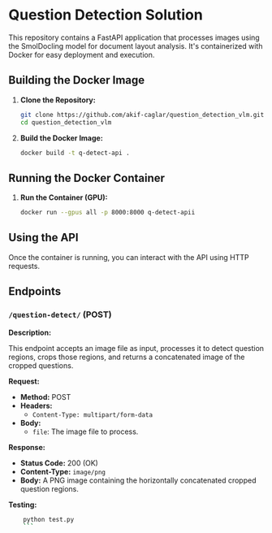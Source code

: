 # Question Detection Solution

This repository contains a FastAPI application that processes images using the SmolDocling model for document layout analysis. It's containerized with Docker for easy deployment and execution.

## Building the Docker Image

1.  **Clone the Repository:**
    ```bash
    git clone https://github.com/akif-caglar/question_detection_vlm.git
    cd question_detection_vlm
    ```

2.  **Build the Docker Image:**
    ```bash
    docker build -t q-detect-api .
    ```

## Running the Docker Container

1.  **Run the Container (GPU):**
    ```bash
    docker run --gpus all -p 8000:8000 q-detect-apii
    ```

## Using the API
Once the container is running, you can interact with the API using HTTP requests.

## Endpoints

### `/question-detect/` (POST)

**Description:**

This endpoint accepts an image file as input, processes it to detect question regions, crops those regions, and returns a concatenated image of the cropped questions.

**Request:**

-   **Method:** POST
-   **Headers:**
    -   `Content-Type: multipart/form-data`
-   **Body:**
    -   `file`: The image file to process.

**Response:**

-   **Status Code:** 200 (OK)
-   **Content-Type:** `image/png`
-   **Body:** A PNG image containing the horizontally concatenated cropped question regions.

**Testing:**
```bash
    python test.py
    ```
